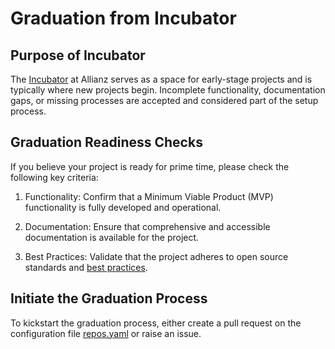 # Graduation from Incubator

## Purpose of Incubator
The [Incubator](https://github.com/allianz-incubator) at Allianz serves as a space for early-stage projects and is typically where new projects begin. Incomplete functionality, documentation gaps, or missing processes are accepted and considered part of the setup process.

## Graduation Readiness Checks
If you believe your project is ready for prime time, please check the following key criteria:

1. Functionality: Confirm that a Minimum Viable Product (MVP) functionality is fully developed and operational.

2. Documentation: Ensure that comprehensive and accessible documentation is available for the project.

3. Best Practices: Validate that the project adheres to open source standards and [best practices](https://opensource.guide/).

## Initiate the Graduation Process
To kickstart the graduation process, either create a pull request on the configuration file [repos.yaml](../config/repos.yaml) or raise an issue.


